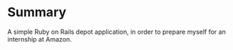 # Summary
A simple Ruby on Rails depot application, in order to prepare myself for an internship at Amazon.
